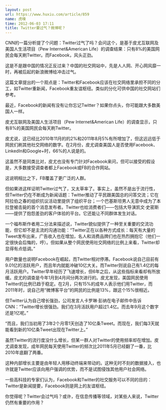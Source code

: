 ```yaml
---
layout: post
url: https://www.huxiu.com/article/859
name: 虎嗅
time: 2012-06-03 17:11
title: Twitter要过气？微博呢？
---
```

CNN的一篇分析提了个问题：Twitter过气了吗？会问这个，是基于皮尤互联网及美国人生活项目（Pew Internet&American Life）的调查结果：只有8%的美国网民会每天刷Twitter。而Facebook，风头正劲。

这是不是跟中国的情况正反过来？中国的社交网站中，先是人人网、开心网风靡一时，再被后起的新浪微博给冲击过气。

这篇文章提出的一个观点是：Twitter和Facebook应该在社交网络里承担不同的分工，如Twitter重新闻，Facebook重友谊枢纽。类似的分化可供中国的社交网站们参考。

最近，Facebook的新闻有没有让你忘记Twitter？如果你点头，你可能跟大多数美国人一样。

皮尤互联网及美国人生活项目（Pew Internet&American Life）的调查显示，只有8%的美国网民会每天刷Twitter。

皮尤说，这已经比2010年11月的的2%和2011年8月5%有所增加了，但这远远低于网民们刷其他社交网络的数字。在2月份，皮尤调查美国人是否使用Facebook、LinkedIn和Google+时，66%的人说是的。

这虽然不是同类比对，皮尤也没有专门针对Facebook来问，但可以接受的假设是，大多数接受调查者都上Facebook或FB的合作网站。

这说明相比之下，FB覆盖了更广泛的人群。

但如果进这样证明Twitter过气了，又太草率了。事实上，虽然不是出于流行性，但Twitter仍在不断成为新闻话题：Twitter推动了平民跟美国总的问答交流；它在阿拉伯之春的组织抗议活动里提供了组织平台；一个巴基斯坦男人无意中成为了本拉登被击毙的首个消息发布者。Twitter也给消费者们——包括大导演凯文·史密斯——提供了抱怨差劲的客户体验的平台。它还能让不同群体发生对话。

一个福布斯作者用二分法来描述说，Twitter貌似提供了一种至关重要的交流功能，但它却不是主流的沟通功能：“Twitter正在以各种方式成长：每天有大量的Tweet发布出来，广告收入也在增加，名人和消费品牌们也在热烈拥抱它（他们一定很快会后悔的，哼）。但如果从整个网民使用社交网络的比例上来看，Twitter却显得有点低调。”

用户数量也说明Facebook在崛起，而Twitter相对停滞。Facebook说自己目前有9.01亿的活跃用户，而且年内就能冲破10亿大关。而Twitter则说自己有1.4亿的每月活跃用户。Twitter早年经历了飞速增长，但6年之后，从这些指标来看却有所放缓。皮尤的调查是今年1月到4月间分两次进行的。皮尤发现，美国网民使用Twitter的比例已趋于稳定。在2月，只有15%的成年人表示他们用Twitter，而2011年时，说自己用“微博客平台”的网民的比例是13%，跟这个15%很相近。

但Twitter认为自己增长强劲，公司发言人卡罗琳·彭纳在电子邮件中告诉CNN：“Twitter增长很强劲。我们在3月活跃用户超过1.4亿。而去年9月这个数字还是1亿呢。”

“而且，我们当初用了3年2个月零1天创造了10亿条Tweet。而现在，我们每3天就能看到新的10亿条Tweet出现在Twitter上。”

虽然Twitter的流行度没什么增长，但某一群人对Twitter的使用频率却在增加。皮尤调查发现，成年网民每天使用Twitter的频次比2011年5月已经翻了一番，比2010年底翻了两番。

这种内部增长主要是由年轻人用移动终端来带动的。这种无时不刻的数据接入，也许就是Twitter应该向用户强调的优势，而不是试图侵蚀其他用户社会网络。

一些高科技的专家们认为，Facebook和Twitter的社交服务可以不同的目的：Twitter是新闻提要，Facebook则是网上的友谊枢纽。

你觉得呢？Twitter会过气吗？或许，在信息传播等领域，对某些人来说，Twitter仍然有重要的作用？

